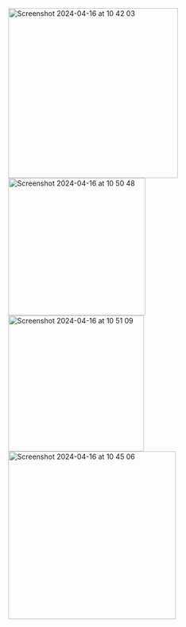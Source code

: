 <img width="341" alt="Screenshot 2024-04-16 at 10 42 03" src="https://github.com/HesamFarjad/Quizzler-App/assets/81914229/dc6d934d-d301-4267-b450-1e1fdff72a0c">
<img width="276" alt="Screenshot 2024-04-16 at 10 50 48" src="https://github.com/HesamFarjad/Quizzler-App/assets/81914229/40d0928d-9351-42aa-8749-37c15e06c410">
<img width="273" alt="Screenshot 2024-04-16 at 10 51 09" src="https://github.com/HesamFarjad/Quizzler-App/assets/81914229/20a7c14b-b90a-42a1-a08e-67427663ecfc">
<img width="337" alt="Screenshot 2024-04-16 at 10 45 06" src="https://github.com/HesamFarjad/Quizzler-App/assets/81914229/941faa6a-54f0-4ec9-8e53-dabb7db76cb5">
